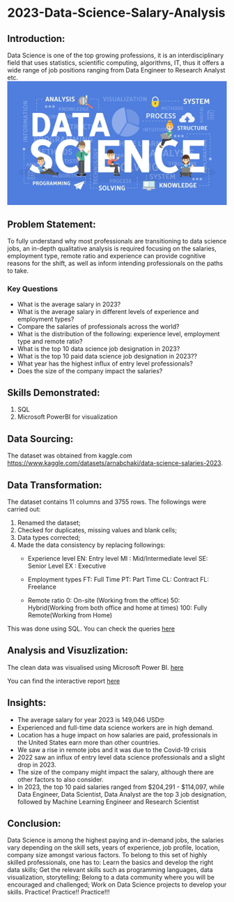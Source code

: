 # 2023-Data-Science-Salary-Analysis


## Introduction:
Data Science is one of the top growing professions, it is an interdisciplinary field that uses statistics, scientific computing, algorithms, IT, thus it offers a wide range of job positions ranging from Data Engineer to Research Analyst etc.
![](https://github.com/Mayreeobi/2023-Data-Science-Salary-Analysis/blob/main/datascience.jpg)


## Problem Statement:
To fully understand why most professionals are transitioning to data science jobs, an in-depth qualitative analysis is required focusing on the salaries, employment type, remote ratio and experience can provide cognitive reasons for the shift, as well as inform intending professionals on the paths to take.
### Key Questions
-	What is the average salary in 2023?
-	What is the average salary in different levels of     experience and employment types?
-	Compare the salaries of professionals across the world?
-	What is the distribution of the following: experience level, employment type and remote ratio?
-	What is the top 10 data science job designation in 2023? 
-	What is the top 10 paid data science job designation in 2023??
-	What year has the highest influx of entry level professionals?
-	Does the size of the company impact the salaries?


## Skills Demonstrated:
1. SQL
2. Microsoft PowerBI for visualization


## Data Sourcing:
The dataset was obtained from kaggle.com https://www.kaggle.com/datasets/arnabchaki/data-science-salaries-2023. 


## Data Transformation:
The dataset contains 11 columns and 3755 rows. The followings were carried out:
1. Renamed the dataset;
2. Checked for duplicates, missing values and blank cells;
3. Data types corrected;
4. Made the data consistency by replacing followings:
      -	Experience level 
             EN: Entry level
             MI : Mid/Intermediate level
             SE: Senior Level
             EX : Executive

      -	Employment types
             FT: Full Time
             PT: Part Time
             CL: Contract
             FL: Freelance

      - Remote ratio
             0: On-site (Working from the office)
             50: Hybrid(Working from both office and home at times)
             100: Fully Remote(Working from Home)
        
This was done using SQL. You can check the queries [here](https://github.com/Mayreeobi/2023-Data-Science-Salary-Analysis/blob/main/dsqueries.sql)


## Analysis and Visuzlization:
The clean data was visualised using Microsoft Power BI.
[here](https://github.com/Mayreeobi/2023-Data-Science-Salary-Analysis/blob/main/datascience.pdf)


You can find the interactive report [here](https://app.powerbi.com/view?r=eyJrIjoiZGNlYzJkNzktNTM3MS00NWM1LWEwNzgtM2E5MDNhNjdlYzY2IiwidCI6ImExZGNjNGZiLTRlYzAtNGI1Ni04NDg1LTRmOTgzYzMyODY0MiJ9)


## Insights:
- The average salary for year 2023 is 149,046 USD🤓
- Experienced and full-time data science workers are in high demand.
- Location has a huge impact on how salaries are paid, professionals in the United States earn more than other countries.
- We saw a rise in remote jobs and it was due to the Covid-19 crisis
- 2022 saw an influx of entry level data science professionals and a slight drop in 2023.
- The size of the company might impact the salary, although there are other factors to also consider.
- In 2023, the top 10 paid salaries ranged from $204,291 - $114,097, while Data Engineer, Data Scientist, Data Analyst are the top 3 job designation, followed by Machine Learning Engineer and Research Scientist

## Conclusion:
Data Science is among the highest paying and in-demand jobs, the salaries vary depending on the skill sets, years of experience, job profile, location, company size amongst various factors. To belong to this set of highly skilled professionals, one has to:
Learn the basics and develop the right data skills;
Get the relevant skills such as programming languages, data visualization, storytelling;
Belong to a data community where you will be encouraged and challenged;
Work on Data Science projects to develop your skills.
Practice! Practice!!  Practice!!!

